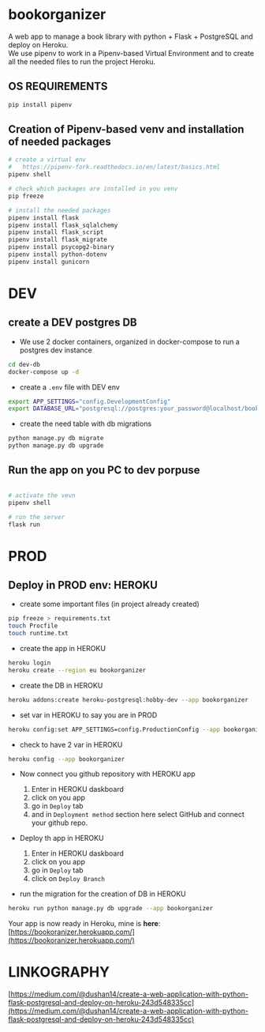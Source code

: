 # bookorganizer
A web app to manage a book library with python + Flask + PostgreSQL and deploy on Heroku.  
We use pipenv to work in a Pipenv-based Virtual Environment and to create all the needed files to run the project Heroku.  

## OS REQUIREMENTS
```bash
pip install pipenv
```

## Creation of Pipenv-based venv and installation of needed packages
```bash
# create a virtual env
#   https://pipenv-fork.readthedocs.io/en/latest/basics.html
pipenv shell

# check which packages are installed in you venv 
pip freeze

# install the needed packages 
pipenv install flask
pipenv install flask_sqlalchemy
pipenv install flask_script
pipenv install flask_migrate
pipenv install psycopg2-binary
pipenv install python-dotenv
pipenv install gunicorn
```

# DEV
## create a DEV postgres DB  
- We use 2 docker containers, organized in docker-compose to run a postgres dev instance
```bash
cd dev-db
docker-compose up -d
```
- create a `.env` file with DEV env
```bash
export APP_SETTINGS="config.DevelopmentConfig"
export DATABASE_URL="postgresql://postgres:your_password@localhost/bookorg-app"
```
- create the need table with db migrations
```bash
python manage.py db migrate
python manage.py db upgrade
```

## Run the app on you PC to dev porpuse
```bash

# activate the vevn
pipenv shell

# run the server
flask run
```

# PROD 
## Deploy in PROD env: HEROKU
- create some important files (in project already created)
```bash
pip freeze > requirements.txt
touch Procfile
touch runtime.txt
```

- create the app in HEROKU
```bash
heroku login
heroku create --region eu bookorganizer
```

- create the DB in HEROKU
```bash
heroku addons:create heroku-postgresql:hobby-dev --app bookorganizer
```
- set var in HEROKU to say you are in PROD
```bash
heroku config:set APP_SETTINGS=config.ProductionConfig --app bookorganizer
```

- check to have 2 var in HEROKU
```bash
heroku config --app bookorganizer
```

- Now connect you github repository with HEROKU app  
    1. Enter in HEROKU daskboard
    2. click on you app
    3. go in `Deploy` tab
    4. and in `Deployment method` section
    here select GitHub and connect your github repo.

- Deploy th app in HEROKU
    1. Enter in HEROKU daskboard
    2. click on you app
    3. go in `Deploy` tab
    4. click on `Deploy Branch`

- run the migration for the creation of DB in HEROKU
```bash
heroku run python manage.py db upgrade --app bookorganizer
```

Your app is now ready in Heroku, mine is **here**: [https://bookoranizer.herokuapp.com/](https://bookoranizer.herokuapp.com/)


# LINKOGRAPHY
[https://medium.com/@dushan14/create-a-web-application-with-python-flask-postgresql-and-deploy-on-heroku-243d548335cc](https://medium.com/@dushan14/create-a-web-application-with-python-flask-postgresql-and-deploy-on-heroku-243d548335cc)